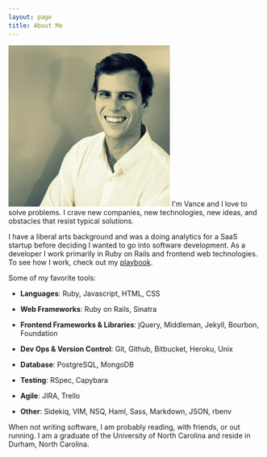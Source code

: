 ```yaml
---
layout: page
title: About Me
---
```


![Me](/public/headshot.jpg)
I'm Vance and I love to solve problems. I crave new companies, new technologies, new ideas, and obstacles that resist typical solutions.

I have a liberal arts background and was a doing analytics for a SaaS startup before deciding I wanted to go into software development. As a developer I work primarily in Ruby on Rails and frontend web technologies. To see how I work, check out my [playbook](/playbook).

Some of my favorite tools:

* **Languages**: Ruby, Javascript, HTML, CSS

* **Web Frameworks**: Ruby on Rails, Sinatra

* **Frontend Frameworks & Libraries**: jQuery, Middleman, Jekyll, Bourbon, Foundation

* **Dev Ops & Version Control**: Git, Github, Bitbucket, Heroku, Unix

* **Database**: PostgreSQL, MongoDB

* **Testing**: RSpec, Capybara

* **Agile**: JIRA, Trello

* **Other**: Sidekiq, VIM, NSQ, Haml, Sass, Markdown, JSON, rbenv

When not writing software, I am probably reading, with friends, or out running. I am a graduate of the University of North Carolina and reside in Durham, North Carolina.
